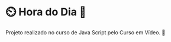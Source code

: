 # :timer_clock: Hora do Dia :sunrise: 
Projeto realizado no curso de Java Script pelo Curso em Vídeo. 🥰

